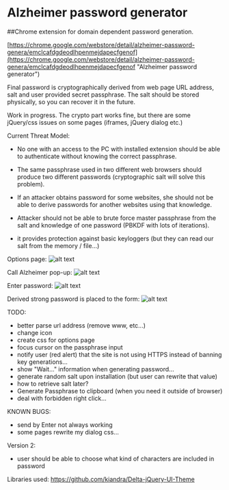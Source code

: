 # Alzheimer password generator
##Chrome extension for domain dependent password generation.


[https://chrome.google.com/webstore/detail/alzheimer-password-genera/emclcafdgdeodlhpenmejdapecfgenof](https://chrome.google.com/webstore/detail/alzheimer-password-genera/emclcafdgdeodlhpenmejdapecfgenof "Alzheimer password generator")

Final password is cryptographically derived from web page URL address, salt and user provided secret passphrase.
The salt should be stored physically, so you can recover it in the future.

Work in progress. The crypto part works fine, but there are some jQuery/css issues on some pages (iframes, jQuery dialog etc.)

Current Threat Model:
 - No one with an access to the PC with installed extension should be able to authenticate without knowing the correct passphrase.

 - The same passphrase used in two different web browsers should produce two different passwords (cryptographic salt will solve this problem).

 - If an attacker obtains password for some websites, she should not be able to derive passwords for another websites using that knowledge.

 - Attacker should not be able to brute force master passphrase from the salt and knowledge of one password (PBKDF with lots of iterations).

 - it provides protection against basic keyloggers (but they can read our salt from the memory / file...)


Options page:
![alt text](https://github.com/viralpoetry/password-generator/blob/master/chrome_store_pictures/alzheimer_1.png "Options page")

Call Alzheimer pop-up:
![alt text](https://github.com/viralpoetry/password-generator/blob/master/chrome_store_pictures/alzheimer_2_.png "Call Alzheimer pop-up")

Enter password:
![alt text](https://github.com/viralpoetry/password-generator/blob/master/chrome_store_pictures/alzheimer_3.png "Enter password")

Derived strong password is placed to the form:
![alt text](https://github.com/viralpoetry/password-generator/blob/master/chrome_store_pictures/alzheimer_4.png "Derived strong password is placed to the form")

TODO:
- better parse url address (remove www, etc...)
- change icon
- create css for options page
- focus cursor on the passphrase input
- notify user (red alert) that the site is not using HTTPS instead of banning key generations...
- show "Wait..." information when generating password...
- generate random salt upon installation (but user can rewrite that value)
- how to retrieve salt later?
- Generate Passphrase to clipboard (when you need it outside of browser)
- deal with forbidden right click...

KNOWN BUGS:
- send by Enter not always working
- some pages rewrite my dialog css...


Version 2:
- user should be able to choose what kind of characters are included in password


Libraries used:
https://github.com/kiandra/Delta-jQuery-UI-Theme
